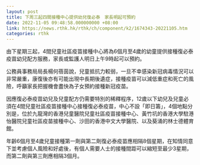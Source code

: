 ```yaml
---
layout: post
title: 下周三起四間接種中心提供幼兒復必泰　家長明起可預約
date: 2022-11-05 09:48:58.000000000 +08:00
link: https://news.rthk.hk/rthk/ch/component/k2/1674343-20221105.htm
categories: rthk
---
```


由下星期三起，4間兒童社區疫苗接種中心將為6個月至4歲的幼童提供接種復必泰疫苗幼兒配方服務，家長或監護人明日上午9時起可以預約。
 
公務員事務局局長楊何蓓茵說，兒童抵抗力較弱，一旦不幸感染新冠病毒情況可以非常嚴重，康復後亦有可能出現中長期後遺症，接種疫苗可以減低重症和死亡的風險，呼籲家長把握機會盡快為子女預約接種新冠疫苗。
 
因應復必泰疫苗幼兒及兒童配方仍需要特別的稀釋程序，12歲以下幼兒及兒童必須在4間兒童社區疫苗接種中心接種復必泰疫苗，中心不設「即日籌」，4個地點分別是，位於九龍灣的香港兒童醫院兒童社區疫苗接種中心、黃竹坑的香港大學駐港怡醫院兒童社區疫苗接種中心、沙田的香港中文大學醫院、以及葵涌的林士德體育館。

年齡6個月至4歲兒童接種第一劑與第二劑復必泰疫苗應相隔8個星期，在知情同意下並考慮個人風險和好處後，有個人需要人士的接種間距可以縮短至最少3星期，而第二劑與第三劑應相隔3個月。
